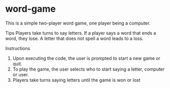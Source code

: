 # word-game
This is a simple two-player word game, one player being a computer.

Tips
Players take turns to say letters.
If a player says a word that ends a word, they lose.
A letter that does not spell a word leads to a loss.

Instructions
1. Upon executing the code, the user is prompted to start a new game or quit.
2. To play the game, the user selects who to start saying a letter, computer or user.
3. Players take turns saying letters until the game is won or lost
